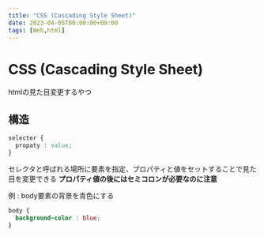 ```yaml
---
title: "CSS (Cascading Style Sheet)"
date: 2023-04-05T00:00:00+09:00
tags: [Web,html]
---
```

# CSS (Cascading Style Sheet)

htmlの見た目変更するやつ

## 構造

``` css
selecter {
  propaty : value;
}
```

セレクタと呼ばれる場所に要素を指定、プロパティと値をセットすることで見た目を変更できる
**プロパティ値の後にはセミコロンが必要なのに注意**

例 : body要素の背景を青色にする
``` css
body {
  background-color : blue;
}
```